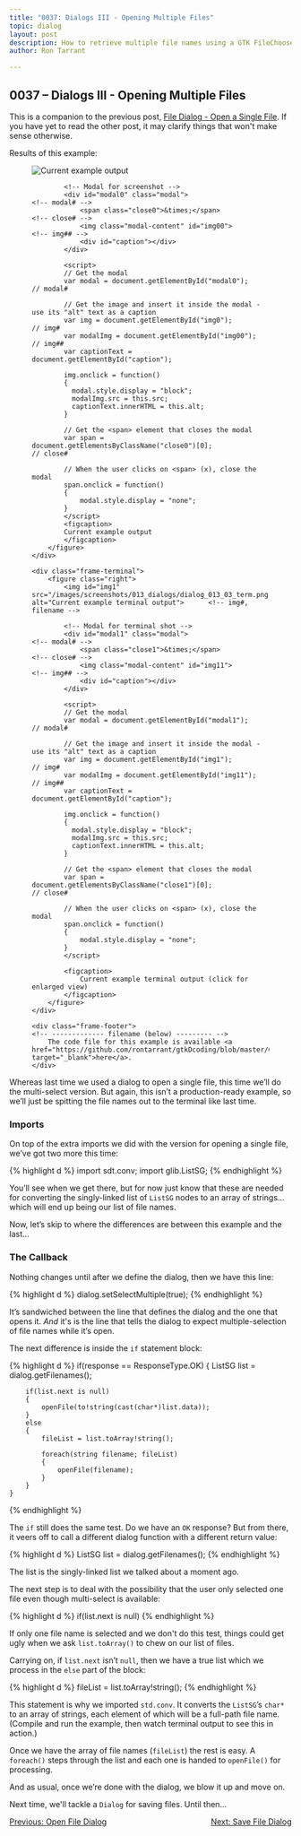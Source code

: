```yaml
---
title: "0037: Dialogs III - Opening Multiple Files"
topic: dialog
layout: post
description: How to retrieve multiple file names using a GTK FileChooserDialog - a D-language tutorial.
author: Ron Tarrant

---
```


## 0037 – Dialogs III - Opening Multiple Files

This is a companion to the previous post, [File Dialog - Open a Single File](/2019/05/17/0036-file-open-dialogs.html). If you have yet to read the other post, it may clarify things that won't make sense otherwise. 

<div class="screenshot-frame">
	<div class="frame-header">
		Results of this example:
	</div>
	<div class="frame-screenshot">
		<figure>
			<img id="img0" src="/images/screenshots/013_dialogs/dialog_013_03.png" alt="Current example output">		<!-- img# -->
			
			<!-- Modal for screenshot -->
			<div id="modal0" class="modal">																	<!-- modal# -->
				<span class="close0">&times;</span>															<!-- close# -->
				<img class="modal-content" id="img00">															<!-- img## -->
				<div id="caption"></div>
			</div>
			
			<script>
			// Get the modal
			var modal = document.getElementById("modal0");														// modal#
			
			// Get the image and insert it inside the modal - use its "alt" text as a caption
			var img = document.getElementById("img0");															// img#
			var modalImg = document.getElementById("img00");													// img##
			var captionText = document.getElementById("caption");

			img.onclick = function()
			{
			  modal.style.display = "block";
			  modalImg.src = this.src;
			  captionText.innerHTML = this.alt;
			}
			
			// Get the <span> element that closes the modal
			var span = document.getElementsByClassName("close0")[0];											// close#
			
			// When the user clicks on <span> (x), close the modal
			span.onclick = function()
			{ 
				modal.style.display = "none";
			}
			</script>
			<figcaption>
			Current example output
			</figcaption>
		</figure>
	</div>

	<div class="frame-terminal">
		<figure class="right">
			<img id="img1" src="/images/screenshots/013_dialogs/dialog_013_03_term.png" alt="Current example terminal output">		<!-- img#, filename -->

			<!-- Modal for terminal shot -->
			<div id="modal1" class="modal">																				<!-- modal# -->
				<span class="close1">&times;</span>																		<!-- close# -->
				<img class="modal-content" id="img11">																		<!-- img## -->
				<div id="caption"></div>
			</div>
			
			<script>
			// Get the modal
			var modal = document.getElementById("modal1");																	// modal#
			
			// Get the image and insert it inside the modal - use its "alt" text as a caption
			var img = document.getElementById("img1");																		// img#
			var modalImg = document.getElementById("img11");																// img##
			var captionText = document.getElementById("caption");

			img.onclick = function()
			{
			  modal.style.display = "block";
			  modalImg.src = this.src;
			  captionText.innerHTML = this.alt;
			}
			
			// Get the <span> element that closes the modal
			var span = document.getElementsByClassName("close1")[0];														// close#
			
			// When the user clicks on <span> (x), close the modal
			span.onclick = function()
			{ 
				modal.style.display = "none";
			}
			</script>

			<figcaption>
				Current example terminal output (click for enlarged view)
			</figcaption>
		</figure>
	</div>

	<div class="frame-footer">																								<!-- ------------- filename (below) --------- -->
		The code file for this example is available <a href="https://github.com/rontarrant/gtkDcoding/blob/master/013_dialogs/dialog_013_03_file_open_multiple.d" target="_blank">here</a>.
	</div>
</div>

Whereas last time we used a dialog to open a single file, this time we’ll do the multi-select version. But again, this isn’t a production-ready example, so we’ll just be spitting the file names out to the terminal like last time.

### Imports

On top of the extra imports we did with the version for opening a single file, we’ve got two more this time:

{% highlight d %}
	import sdt.conv;
	import glib.ListSG;
{% endhighlight %}

You’ll see when we get there, but for now just know that these are needed for converting the singly-linked list of `ListSG` nodes to an array of strings… which will end up being our list of file names.

Now, let’s skip to where the differences are between this example and the last…

### The Callback

Nothing changes until after we define the dialog, then we have this line:

{% highlight d %}
	dialog.setSelectMultiple(true);
{% endhighlight %}

It’s sandwiched between the line that defines the dialog and the one that opens it. *And* it's is the line that tells the dialog to expect multiple-selection of file names while it’s open.

The next difference is inside the `if` statement block:

{% highlight d %}
	if(response == ResponseType.OK)
	{
		ListSG list = dialog.getFilenames();
			
		if(list.next is null)
		{
			openFile(to!string(cast(char*)list.data));
		}
		else
		{
			fileList = list.toArray!string();
				
			foreach(string filename; fileList)
			{
				openFile(filename);
			}
		}
	}
{% endhighlight %}

The `if` still does the same test. Do we have an `OK` response? But from there, it veers off to call a different dialog function with a different return value:

{% highlight d %}
	ListSG list = dialog.getFilenames();
{% endhighlight %}

The list is the singly-linked list we talked about a moment ago.

The next step is to deal with the possibility that the user only selected one file even though multi-select is available:

{% highlight d %}
	if(list.next is null)
{% endhighlight %}

If only one file name is selected and we don't do this test, things could get ugly when we ask `list.toArray()` to chew on our list of files.

Carrying on, if `list.next` isn’t `null`, then we have a true list which we process in the `else` part of the block:

{% highlight d %}
	fileList = list.toArray!string();
{% endhighlight %}

This statement is why we imported `std.conv`. It converts the `ListSG`’s `char*` to an array of strings, each element of which will be a full-path file name. (Compile and run the example, then watch terminal output to see this in action.) 

Once we have the array of file names (`fileList`) the rest is easy. A `foreach()` steps through the list and each one is handed to `openFile()` for processing.

And as usual, once we’re done with the dialog, we blow it up and move on.

Next time, we'll tackle a `Dialog` for saving files. Until then...

<div class="blog-nav">
	<div style="float: left;">
		<a href="/2019/05/17/0036-file-open-dialogs.html">Previous: Open File Dialog</a>
	</div>
	<div style="float: right;">
		<a href="/2019/05/24/0038-file-save-dialog.html">Next: Save File Dialog</a>
	</div>
</div>
